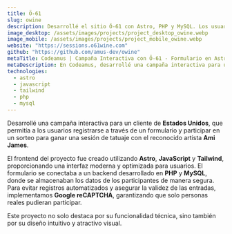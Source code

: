 ```yaml
---
title: Ö-61
slug: owine
description: Desarrollé el sitio Ö-61 con Astro, PHP y MySQL. Los usuarios comparten historias sobre Ami James para ganar un tatuaje.
image_desktop: /assets/images/projects/project_desktop_owine.webp
image_mobile: /assets/images/projects/project_mobile_owine.webp
website: "https://sessions.o61wine.com"
github: "https://github.com/amus-dev/owine"
metaTitle: Codeamus | Campaña Interactiva con Ö-61 - Formulario en Astro y PHP
metaDescription: En Codeamus, desarrollé una campaña interactiva para un cliente en Estados Unidos. Los usuarios podían registrarse para participar en un sorteo por una sesión de tatuaje con Ami James. El proyecto utilizó Astro, JavaScript y Tailwind en el frontend, y PHP, MySQL y Google reCAPTCHA para un backend seguro y eficiente.
technologies:
  - astro
  - javascript
  - tailwind
  - php
  - mysql
---
```


Desarrollé una campaña interactiva para un cliente de **Estados Unidos**, que permitía a los usuarios registrarse a través de un formulario y participar en un sorteo para ganar una sesión de tatuaje con el reconocido artista **Ami James**.

El frontend del proyecto fue creado utilizando **Astro**, **JavaScript** y **Tailwind**, proporcionando una interfaz moderna y optimizada para usuarios. El formulario se conectaba a un backend desarrollado en **PHP** y **MySQL**, donde se almacenaban los datos de los participantes de manera segura. Para evitar registros automatizados y asegurar la validez de las entradas, implementamos **Google reCAPTCHA**, garantizando que solo personas reales pudieran participar.

Este proyecto no solo destaca por su funcionalidad técnica, sino también por su diseño intuitivo y atractivo visual.
